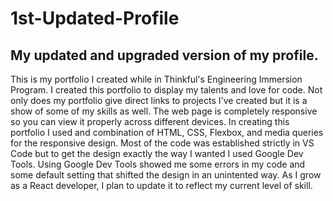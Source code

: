 # 1st-Updated-Profile
## My updated and upgraded version of my profile.

This is my portfolio I created while in Thinkful's Engineering Immersion Program. I created this portfolio to display my talents and love for code. Not only does my portfolio give direct links to projects I've created but it is a show of some of my skills as well. The web page is completely responsive so you can view it properly across different devices. In creating this portfolio I used and combination of HTML, CSS, Flexbox, and media queries for the responsive design. Most of the code was established strictly in VS Code but to get the design exactly the way I wanted I used Google Dev Tools. Using Google Dev Tools showed me some errors in my code and some default setting that shifted the design in an unintented way. As I grow as a React developer, I plan to update it to reflect my current level of skill.
